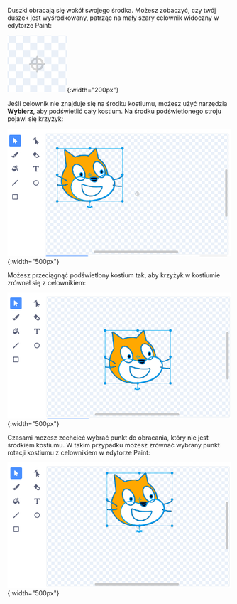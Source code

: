 Duszki obracają się wokół swojego środka. Możesz zobaczyć, czy twój duszek jest wyśrodkowany, patrząc na mały szary celownik widoczny w edytorze Paint:

![Celownik.](images/crosshair.png){:width="200px"}

Jeśli celownik nie znajduje się na środku kostiumu, możesz użyć narzędzia **Wybierz**, aby podświetlić cały kostium. Na środku podświetlonego stroju pojawi się krzyżyk:

![Krzyżyk na środku kostiumu nie jest zrównany z celownikiem.](images/off-centre-crosshair.png){:width="500px"}

Możesz przeciągnąć podświetlony kostium tak, aby krzyżyk w kostiumie zrównał się z celownikiem:

![Krzyżyk w kostiumie zrównany z celownikiem.](images/centre-crosshair.png){:width="500px"}

Czasami możesz zechcieć wybrać punkt do obracania, który nie jest środkiem kostiumu. W takim przypadku możesz zrównać wybrany punkt rotacji kostiumu z celownikiem w edytorze Paint:

![Punkt obrotu na dole kostiumu jest zrównany z celownikiem.](images/rotation-point.png){:width="500px"}
